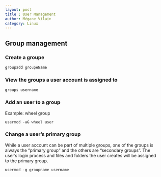 ```yaml
---
layout: post
title : User Management
author: Mégane Vilain
category: Linux
---
```


## Group management
### Create a groupe
```
groupadd groupeName
```

### View the groups a user account is assigned to

```
groups username
```

### Add an user to a group

Example: wheel group

```
usermod -aG wheel user
```

### Change a user’s primary group
While a user account can be part of multiple groups, one of the groups is always the “primary group” and the others are “secondary groups”. The user’s login process and files and folders the user creates will be assigned to the primary group.

```
usermod -g groupname username
```
